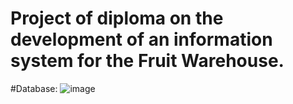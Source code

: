 # Project of diploma on the development of an information system for the Fruit Warehouse.
#Database:
![image](https://user-images.githubusercontent.com/48885267/126790577-ffec9099-c834-41cc-befc-be9680b8c68d.png)

